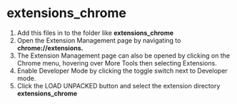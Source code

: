 # extensions_chrome

1. Add this files in to the folder like **extensions_chrome**
1. Open the Extension Management page by navigating to **chrome://extensions.**
1. The Extension Management page can also be opened by clicking on the Chrome menu, hovering over More Tools then selecting Extensions.
1. Enable Developer Mode by clicking the toggle switch next to Developer mode.
1. Click the LOAD UNPACKED button and select the extension directory **extensions_chrome**
